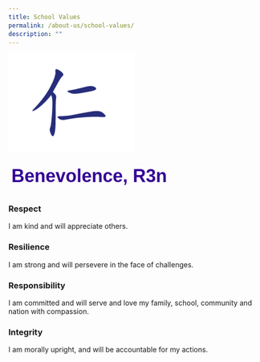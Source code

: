 ```yaml
---
title: School Values
permalink: /about-us/school-values/
description: ""
---
```

<img src="/images/REN.png" style="width:50%">

<style type="text/css">
.tg  {border-collapse:collapse;border-spacing:0;}
.tg td{border-color:black;border-style:solid;border-width:1px;font-family:Arial, sans-serif;font-size:14px;
  overflow:hidden;padding:10px 5px;word-break:normal;}
.tg th{border-color:black;border-style:solid;border-width:1px;font-family:Arial, sans-serif;font-size:14px;
  font-weight:normal;overflow:hidden;padding:10px 5px;word-break:normal;}
.tg .tg-p3y1{border-color:#ffffff;color:#340096;font-size:36px;font-weight:bold;text-align:center;vertical-align:top}
</style>
<table class="tg">
<thead>
  <tr>
    <td class="tg-p3y1">Benevolence, R3n</td>
  </tr>
</thead>
</table>

### **Respect**
I am kind and will appreciate others.

### **Resilience**
I am strong and will persevere in the face of challenges.

### **Responsibility**
I am committed and will serve and love my family, school, community and nation with compassion.

### **Integrity**
I am morally upright, and will be accountable for my actions.